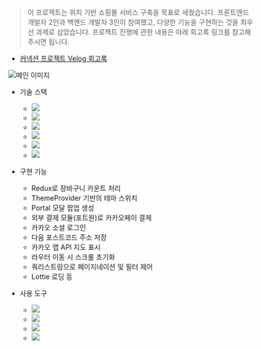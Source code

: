 > 이 프로젝트는 위치 기반 쇼핑몰 서비스 구축을 목표로 세웠습니다. 프론트엔드 개발자 2인과 백엔드 개발자 3인이 참여했고, 다양한 기능을 구현하는 것을 최우선 과제로 삼았습니다. 프로젝트 진행에 관한 내용은 아래 회고록 링크를 참고해주시면 됩니다.

- [커넥션 프로젝트 Velog 회고록](https://velog.io/@ryushin0/3%EC%B0%A8-%ED%94%84%EB%A1%9C%EC%A0%9D%ED%8A%B8-%ED%9A%8C%EA%B3%A0%EB%A1%9D)

![메인 이미지](https://ryushin0.com/images/portfolio/connection/connection_1.png)

- 기술 스택
	- <img src="https://img.shields.io/badge/React-%2320232a?style=flat-square&amp;logo=React&amp;logoColor=%2361DAFB">
	- <img src="https://img.shields.io/badge/styled_components-DB7093?style=flat-square&amp;logo=styled-components&amp;logoColor=white">
	- <img src="https://img.shields.io/badge/JavaScript-F7DF1E?style=flat-square&amp;logo=JavaScript&amp;logoColor=black">
	- <img src="https://img.shields.io/badge/Redux-764ABC?style=flat-square&amp;logo=Redux&amp;logoColor=white">
	- <img src="https://img.shields.io/badge/Swiper-6332F6?style=flat-square&amp;logo=swiper&amp;logoColor=white">
	- <img src="https://img.shields.io/badge/CRA-09D3AC?style=flat-square&amp;logo=createreactapp&amp;logoColor=white">

- 구현 기능
	- Redux로 장바구니 카운트 처리
	- ThemeProvider 기반의 테마 스위치
	- Portal 모달 팝업 생성
	- 외부 결제 모듈(포트원)로 카카오페이 결제
	- 카카오 소셜 로그인
	- 다음 포스트코드 주소 저장
	- 카카오 맵 API 지도 표시
	- 라우터 이동 시 스크롤 초기화
	- 쿼리스트링으로 페이지네이션 및 필터 제어
	- Lottie 로딩 등

- 사용 도구
	- <img src="https://img.shields.io/badge/Visual Studio Code-007ACC?style=flat-square&amp;logo=VisualStudioCode&amp;logoColor=white">
	- <img src="https://img.shields.io/badge/Github-181717?style=flat-square&amp;logo=Github&amp;logoColor=white">
	- <img src="https://img.shields.io/badge/Slack-4A154B?style=flat-square&amp;logo=slack&amp;logoColor=white">
	- <img src="https://img.shields.io/badge/Trello-0052CC?style=flat-square&amp;logo=trello&amp;logoColor=white">